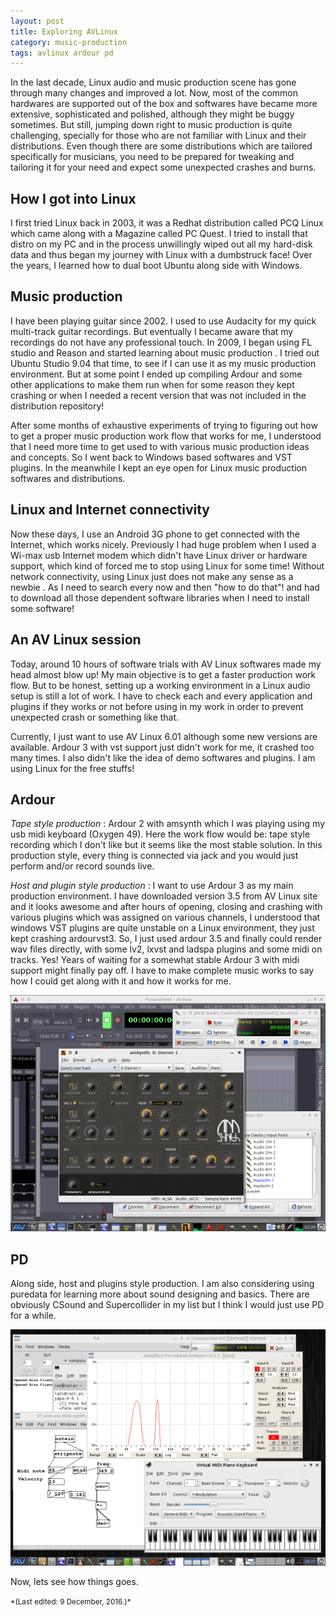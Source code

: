 ```yaml
---
layout: post
title: Exploring AVLinux
category: music-production
tags: avlinux ardour pd
---
```


In the last decade, Linux audio and music production scene has gone through many changes and improved a lot. Now, most of the common hardwares are supported out of the box and softwares have became more extensive, sophisticated and polished, although they might be buggy sometimes.  But still, jumping down right to music production is quite challenging, specially for those who are not familiar with Linux and their distributions. Even though there are some distributions which are tailored specifically for musicians, you need to be prepared for tweaking and tailoring it for your need and expect some unexpected crashes and burns.
<!--more-->

## How I got into Linux

I first tried Linux back in 2003, it was a Redhat distribution called PCQ Linux which came along with a Magazine called PC Quest. I tried to install that distro on my PC and in the process unwillingly wiped out all my hard-disk data and thus began my journey with Linux with a dumbstruck face! Over the years, I learned how to dual boot Ubuntu along side with Windows.


## Music production

I have been playing guitar since 2002. I used to use Audacity for my quick multi-track guitar recordings. But eventually I became aware that my recordings do not have any professional touch. In 2009, I began using FL studio and Reason and started learning about music production . I tried out Ubuntu Studio 9.04 that time, to see if I can use it as my music production environment. But at some point I ended up compiling Ardour and some other applications to make them run when for some reason they kept crashing or when I needed a recent version that was not included in the distribution repository!


After some months of exhaustive experiments of trying to figuring out how to get a proper music production work flow that works for me, I understood that I need more time to get used to with various music production ideas and concepts. So I went back to Windows based softwares and VST plugins. In the meanwhile I kept an eye open for Linux music production softwares and distributions.


## Linux and Internet connectivity

Now these days, I use an Android 3G phone to get connected with the Internet, which works nicely. Previously I had huge problem when I used a Wi-max usb Internet modem which didn't have Linux driver or hardware support, which kind of forced me to stop using Linux for some time! Without network connectivity, using Linux just does not make any sense as a newbie . As I need to search every now and then "how to do that"! and had to download all those dependent software libraries when I need to install some software!


## An AV Linux session

Today, around 10 hours of software trials with AV Linux softwares made my head almost blow up! My main objective is to get a faster production work flow. But to be honest, setting up a working environment in a Linux audio setup is still a lot of work. I have to check each and every application and plugins if they works or not before using in my work in order to prevent unexpected crash or something like that.


Currently, I just want to use AV Linux 6.01 although some new versions are available. Ardour 3 with vst support just didn't work for me, it crashed too many times. I also didn't like the idea of demo softwares and plugins. I am using Linux for the free stuffs!

## Ardour

*Tape style production* :  Ardour 2 with amsynth which I was playing using my usb midi keyboard (Oxygen 49). Here the work flow would be: tape style recording which I don't like but it seems like the most stable solution. In this production style, every thing is connected via jack and you would just perform and/or record sounds live.

*Host and plugin style production* :  I want to use Ardour 3 as my main production environment. I have downloaded version 3.5 from AV Linux site and it looks awesome and after hours of opening, closing and crashing with various plugins which was assigned on various channels, I understood that windows VST plugins are quite unstable on a Linux environment, they just kept crashing ardourvst3. So, I just used ardour 3.5 and finally could render wav files directly, with some lv2, lxvst and ladspa plugins and some midi on tracks. Yes! Years of waiting for a somewhat stable Ardour 3 with midi support might finally pay off. I have to make complete music works to say how I could get along with it and how it works for me.

![ardour2](/images/explore-avl/ardour2-showoff.png)

## PD

Along side, host and plugins style production. I am also considering using puredata for learning more about sound designing and basics. There are obviously CSound and Supercollider in my list but I think I would just use PD for a while.

![pd](/images/explore-avl/pd-showoff.png)


Now, lets see how things goes.

<small>
*(Last edited: 9 December, 2016.)*
</small>